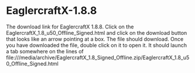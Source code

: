 # EaglercraftX-1.8.8
The download link for EaglercraftX 1.8.8. Click on the EaglercraftX_1.8_u50_Offline_Signed.html and click on the download button that looks like an arrow pointing at a box. The file should download. Once you have downloaded the file, double click on it to open it. It should launch a tab somewhere on the lines of file:///media/archive/EaglercraftX_1.8_Signed_Offline.zip/EaglercraftX_1.8_u50_Offline_Signed.html
